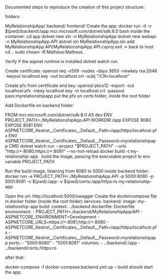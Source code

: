 Documented steps to reproduce the creation of this project structure:

folders:

MyRelationshipApp/
backend/
frontend/
Create the app:
docker run -it -v $(pwd)/backend:/app mcr.microsoft.com/dotnet/sdk:8.0 bash
inside the container:
cd app
dotnet new sln -n MyRelationshipApp
dotnet new webapi -n MyRelationshipApp.API
dotnet sln MyRelationshipApp.sln add MyRelationshipApp.API/MyRelationshipApp.API.csproj
exit -> back to host
cd ..
sudo chown -R Matheus:Matheus .

Verify if the aspnet runtime is installed
dotnet watch run

Create certificate:
openssl req -x509 -nodes -days 3650 -newkey rsa:2048 -keyout localhost.key -out localhost.crt -subj "/CN=localhost"

Create pfx from certificate and key:
openssl pkcs12 -export -out localhost.pfx -inkey localhost.key -in localhost.crt -passout pass:myrelationshipapp
put the pfx on certs folder, inside the root folder

Add Dockerfile on backend folder:

FROM mcr.microsoft.com/dotnet/sdk:8.0 AS dev
ENV PROJECT_PATH=./MyRelationshipApp.API
WORKDIR /app
EXPOSE 8080
EXPOSE 8081
ENV ASPNETCORE_Kestrel__Certificates__Default__Path=/app/https/localhost.pfx
ENV ASPNETCORE_Kestrel__Certificates__Default__Password=myrelationshipapp
CMD dotnet watch run --project "$PROJECT_PATH" --urls "http://+:8080;https://+:8081" --no-hot-reload
docker build -t my-relationship-app .
build the image, passing the executable project to env variable PROJECT_PATH

Run the build image, listening from 8080 to 5000
inside backend folder:
docker run -e PROJECT_PATH=./MyRelationshipApp.API -p 5000:8080 -p 5001:8081 -v $(pwd):/app -v $(pwd)/certs:/app/https:ro my-relationship-app

Open the url: http://localhost:5000/swagger
Create the dockercompose file in docker folder (inside the root folder)
services:
  backend:
    image: my-relationship-app
    build:
      context: ../backend
      dockerfile: Dockerfile
    environment:
      - PROJECT_PATH=./backend/MyRelationshipApp/API
      - ASPNETCORE_ENVIRONMENT=Development
      - ASPNETCORE_URLS=https://+:8081;http://+:8080
      - ASPNETCORE_Kestrel__Certificates__Default__Path=/app/https/localhost.pfx
      - ASPNETCORE_Kestrel__Certificates__Default__Password=myrelationshipapp
    ports:
      - "5000:8080"
      - "5001:8081"
    volumes:
      - ../backend/:/app
      - ../backend/certs:/https:ro

after that: 

docker-compose -f docker-compose.backend.yml up --build
should start the app.